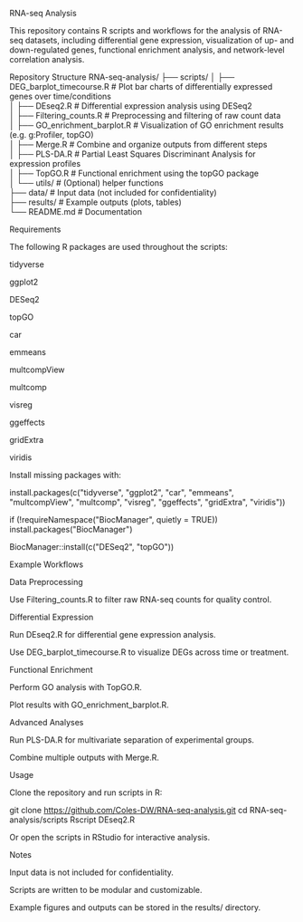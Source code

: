 RNA-seq Analysis

This repository contains R scripts and workflows for the analysis of RNA-seq datasets, including differential gene expression, visualization of up- and down-regulated genes, functional enrichment analysis, and network-level correlation analysis.

Repository Structure
RNA-seq-analysis/
├── scripts/
│   ├── DEG_barplot_timecourse.R   # Plot bar charts of differentially expressed genes over time/conditions  
│   ├── DEseq2.R                   # Differential expression analysis using DESeq2  
│   ├── Filtering_counts.R         # Preprocessing and filtering of raw count data  
│   ├── GO_enrichment_barplot.R    # Visualization of GO enrichment results (e.g. g:Profiler, topGO)  
│   ├── Merge.R                    # Combine and organize outputs from different steps  
│   ├── PLS-DA.R                   # Partial Least Squares Discriminant Analysis for expression profiles  
│   ├── TopGO.R                    # Functional enrichment using the topGO package  
│   └── utils/                     # (Optional) helper functions  
├── data/                          # Input data (not included for confidentiality)  
├── results/                       # Example outputs (plots, tables)  
└── README.md                      # Documentation  

Requirements

The following R packages are used throughout the scripts:

tidyverse

ggplot2

DESeq2

topGO

car

emmeans

multcompView

multcomp

visreg

ggeffects

gridExtra

viridis

Install missing packages with:

install.packages(c("tidyverse", "ggplot2", "car", "emmeans", 
                   "multcompView", "multcomp", "visreg", 
                   "ggeffects", "gridExtra", "viridis"))

if (!requireNamespace("BiocManager", quietly = TRUE))
    install.packages("BiocManager")

BiocManager::install(c("DESeq2", "topGO"))

Example Workflows

Data Preprocessing

Use Filtering_counts.R to filter raw RNA-seq counts for quality control.

Differential Expression

Run DEseq2.R for differential gene expression analysis.

Use DEG_barplot_timecourse.R to visualize DEGs across time or treatment.

Functional Enrichment

Perform GO analysis with TopGO.R.

Plot results with GO_enrichment_barplot.R.

Advanced Analyses

Run PLS-DA.R for multivariate separation of experimental groups.

Combine multiple outputs with Merge.R.

Usage

Clone the repository and run scripts in R:

git clone https://github.com/Coles-DW/RNA-seq-analysis.git
cd RNA-seq-analysis/scripts
Rscript DEseq2.R


Or open the scripts in RStudio for interactive analysis.

Notes

Input data is not included for confidentiality.

Scripts are written to be modular and customizable.

Example figures and outputs can be stored in the results/ directory.
